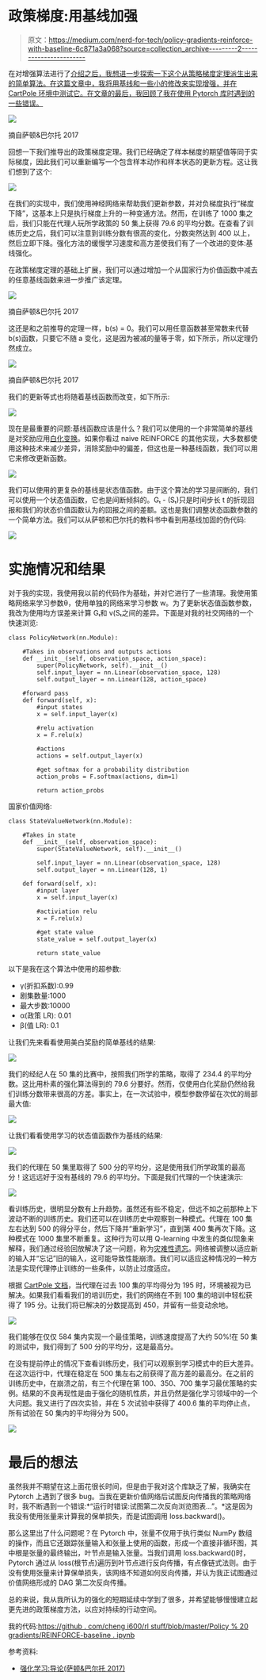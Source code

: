 # 政策梯度:用基线加强

> 原文：<https://medium.com/nerd-for-tech/policy-gradients-reinforce-with-baseline-6c871a3a068?source=collection_archive---------2----------------------->

在对增强算法进行了[介绍之后，我想进一步探索一下这个从策略梯度定理派生出来的简单算法。在这篇文章中，我将用基线和一些小的修改来实现增强，并在 CartPole 环境中测试它。在文章的最后，我回顾了我在使用 Pytorch 库时遇到的一些错误。](/nerd-for-tech/reinforcement-learning-introduction-to-policy-gradients-aa2ff134c1b)

![](img/c6641b17359e0f814c330612b2cc2056.png)

摘自萨顿&巴尔托 2017

回想一下我们推导出的政策梯度定理。我们已经确定了样本梯度的期望值等同于实际梯度，因此我们可以重新编写一个包含样本动作和样本状态的更新方程。这让我们想到了这个:

![](img/fd13973f94cf6a84946abca1be021af2.png)

在我们的实现中，我们使用神经网络来帮助我们更新参数，并对负梯度执行“梯度下降”，这基本上只是执行梯度上升的一种变通方法。然而，在训练了 1000 集之后，我们只能在代理人玩所学政策的 50 集上获得 79.6 的平均分数。在查看了训练历史之后，我们可以注意到训练分数有很高的变化，分数突然达到 400 以上，然后立即下降。强化方法的缓慢学习速度和高方差使我们有了一个改进的变体:基线强化。

在政策梯度定理的基础上扩展，我们可以通过增加一个从国家行为价值函数中减去的任意基线函数来进一步推广该定理。

![](img/06ab55cb5787250c01a14726722ed611.png)

摘自萨顿&巴尔托 2017

这还是和之前推导的定理一样，b(s) = 0。我们可以用任意函数甚至常数来代替 b(s)函数，只要它不随 a 变化，这是因为被减的量等于零，如下所示，所以定理仍然成立。

![](img/ecb0a6827defc40667a9430ac8e004c3.png)

摘自萨顿&巴尔托 2017

我们的更新等式也将随着基线函数而改变，如下所示:

![](img/5105b3e09dd1dccb6e8c154adeade46d.png)

现在是最重要的问题:基线函数应该是什么？我们可以使用的一个非常简单的基线是对奖励应用[白化变换](https://en.wikipedia.org/wiki/Whitening_transformation)。如果你看过 naive REINFORCE 的其他实现，大多数都使用这种技术来减少差异，消除奖励中的偏差，但这也是一种基线函数，我们可以用它来修改更新函数。

![](img/06fdb30f11fe65c5190b11845c6d5f19.png)

我们可以使用的更复杂的基线是状态值函数。由于这个算法的学习是间断的，我们可以使用一个状态值函数，它也是间断倾斜的。Gₜ - (Sₜ)只是时间步长 t 的折现回报和我们的状态价值函数认为的回报之间的差额。这也是我们调整状态函数参数的一个简单方法。我们可以从萨顿和巴尔托的教科书中看到用基线加固的伪代码:

![](img/e088beec3a6bcf0cb05a278503e87a23.png)

# 实施情况和结果

对于我的实现，我使用我以前的代码作为基础，并对它进行了一些清理。我使用策略网络来学习参数θ，使用单独的网络来学习参数 w。为了更新状态值函数参数，我改为使用均方误差来计算 Gₜ和 v(Sₜ之间的差异。下面是对我的社交网络的一个快速浏览:

```
class PolicyNetwork(nn.Module):

    #Takes in observations and outputs actions
    def __init__(self, observation_space, action_space):
        super(PolicyNetwork, self).__init__()
        self.input_layer = nn.Linear(observation_space, 128)
        self.output_layer = nn.Linear(128, action_space)

    #forward pass
    def forward(self, x):
        #input states
        x = self.input_layer(x)

        #relu activation
        x = F.relu(x)

        #actions
        actions = self.output_layer(x)

        #get softmax for a probability distribution
        action_probs = F.softmax(actions, dim=1)

        return action_probs
```

国家价值网络:

```
class StateValueNetwork(nn.Module):

    #Takes in state
    def __init__(self, observation_space):
        super(StateValueNetwork, self).__init__()

        self.input_layer = nn.Linear(observation_space, 128)
        self.output_layer = nn.Linear(128, 1)

    def forward(self, x):
        #input layer
        x = self.input_layer(x)

        #activiation relu
        x = F.relu(x)

        #get state value
        state_value = self.output_layer(x)

        return state_value
```

以下是我在这个算法中使用的超参数:

*   γ(折扣系数):0.99
*   剧集数量:1000
*   最大步数:10000
*   α(政策 LR): 0.01
*   β(值 LR): 0.1

让我们先来看看使用美白奖励的简单基线的结果:

![](img/32d0d464d92dbe6b735232c5003b036a.png)

我们的经纪人在 50 集的比赛中，按照我们所学的策略，取得了 234.4 的平均分数。这比用朴素的强化算法得到的 79.6 分要好。然而，仅使用白化奖励仍然给我们训练分数带来很高的方差。事实上，在一次试验中，模型参数停留在次优的局部最大值:

![](img/ab44a7ce0d262f96323ad4af27fc6e2b.png)

让我们看看使用学习的状态值函数作为基线的结果:

![](img/40aa44a06549ef115c194b45a747fa2f.png)

我们的代理在 50 集里取得了 500 分的平均分，这是使用我们所学政策的最高分！这远远好于没有基线的 79.6 的平均分。下面是我们代理的一个快速演示:

![](img/7835670ebb0d096cf0549921138c6c7a.png)

看训练历史，很明显分数有上升趋势。虽然还有些不稳定，但远不如之前那种上下波动不断的训练历史。我们还可以在训练历史中观察到一种模式。代理在 100 集左右达到 500 的得分平台，然后下降并“重新学习”，直到第 400 集再次下降。这种模式在 1000 集里不断重复。这种行为可以用 Q-learning 中发生的类似现象来解释，我们通过经验回放解决了这一问题，称为[灾难性遗忘](https://en.wikipedia.org/wiki/Catastrophic_interference)。网络被调整以适应新的输入并“忘记”旧的输入，这可能导致性能崩溃。我们可以适应这种情况的一种方法是实现代理停止训练的一些条件，以防止过度适应。

根据 [CartPole 文档](https://github.com/openai/gym/blob/master/gym/envs/classic_control/cartpole.py)，当代理在过去 100 集的平均得分为 195 时，环境被视为已解决。如果我们看看我们的培训历史，我们的网络在不到 100 集的培训中轻松获得了 195 分。让我们将已解决的分数提高到 450，并留有一些变动余地。

![](img/01017dcb1432f7b8febd2aacf9999110.png)

我们能够在仅仅 584 集内实现一个最佳策略，训练速度提高了大约 50%!在 50 集的测试中，我们得到了 500 分的平均分，这是最高分。

在没有提前停止的情况下查看训练历史，我们可以观察到学习模式中的巨大差异。在这次运行中，代理在稳定在 500 集左右之前获得了高方差的最高分。在之前的训练历史中，在崩溃之前，有三个代理在第 100、350、700 集学习最优策略的实例。结果的不良再现性是由于强化的随机性质，并且仍然是强化学习领域中的一个大问题。我又进行了四次实验，并在 5 次试验中获得了 400.6 集的平均停止点，所有试验在 50 集内的平均得分为 500。

![](img/b7b383deb74775f3288d0df2a80793aa.png)

# 最后的想法

虽然我并不期望在这上面花很长时间，但是由于我对这个库缺乏了解，我确实在 Pytorch 上遇到了很多 bug。当我在更新价值网络后试图反向传播我的策略网络时，我不断遇到一个错误:*“运行时错误:试图第二次反向浏览图表…”。*这是因为我没有使用张量来计算我的保单损失，而是试图调用 loss.backward()。

那么这里出了什么问题呢？在 Pytorch 中，张量不仅用于执行类似 NumPy 数组的操作，而且它还跟踪张量输入和张量上使用的函数，形成一个直接非循环图，其中根是张量的最终输出，叶节点是输入张量。当我们调用 loss.backward()时，Pytorch 通过从 loss(根节点)遍历到叶节点进行反向传播，有点像链式法则。由于没有使用张量来计算保单损失，该网络不知道如何反向传播，并认为我正试图通过价值网络形成的 DAG 第二次反向传播。

总的来说，我从我所认为的强化的短期延续中学到了很多，并希望能够慢慢建立起更先进的政策梯度方法，以应对持续的行动空间。

我的代码:[https://github . com/cheng i600/rl stuff/blob/master/Policy % 20 gradients/REINFORCE-baseline . ipynb](https://github.com/chengxi600/RLStuff/blob/master/Policy%20Gradients/REINFORCE-Baseline.ipynb)

参考资料:

*   [强化学习:导论(萨顿&巴尔托 2017)](http://incompleteideas.net/book/bookdraft2017nov5.pdf)